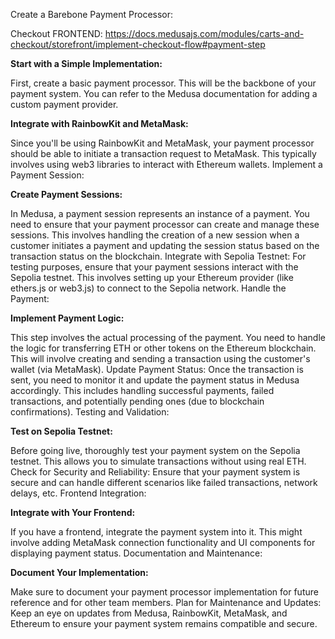 Create a Barebone Payment Processor:

Checkout FRONTEND: https://docs.medusajs.com/modules/carts-and-checkout/storefront/implement-checkout-flow#payment-step


**Start with a Simple Implementation:** 

First, create a basic payment processor. This will be the backbone of your payment system. You can refer to the Medusa documentation for adding a custom payment provider.

**Integrate with RainbowKit and MetaMask:**

Since you'll be using RainbowKit and MetaMask, your payment processor should be able to initiate a transaction request to MetaMask. This typically involves using web3 libraries to interact with Ethereum wallets.
Implement a Payment Session:


**Create Payment Sessions:** 

In Medusa, a payment session represents an instance of a payment. You need to ensure that your payment processor can create and manage these sessions. This involves handling the creation of a new session when a customer initiates a payment and updating the session status based on the transaction status on the blockchain.
Integrate with Sepolia Testnet: For testing purposes, ensure that your payment sessions interact with the Sepolia testnet. This involves setting up your Ethereum provider (like ethers.js or web3.js) to connect to the Sepolia network.
Handle the Payment:

**Implement Payment Logic:**

This step involves the actual processing of the payment. You need to handle the logic for transferring ETH or other tokens on the Ethereum blockchain. This will involve creating and sending a transaction using the customer's wallet (via MetaMask).
Update Payment Status: Once the transaction is sent, you need to monitor it and update the payment status in Medusa accordingly. This includes handling successful payments, failed transactions, and potentially pending ones (due to blockchain confirmations).
Testing and Validation:

**Test on Sepolia Testnet:** 

Before going live, thoroughly test your payment system on the Sepolia testnet. This allows you to simulate transactions without using real ETH.
Check for Security and Reliability: Ensure that your payment system is secure and can handle different scenarios like failed transactions, network delays, etc.
Frontend Integration:


**Integrate with Your Frontend:**

If you have a frontend, integrate the payment system into it. This might involve adding MetaMask connection functionality and UI components for displaying payment status.
Documentation and Maintenance:


**Document Your Implementation:** 

Make sure to document your payment processor implementation for future reference and for other team members.
Plan for Maintenance and Updates: Keep an eye on updates from Medusa, RainbowKit, MetaMask, and Ethereum to ensure your payment system remains compatible and secure.
